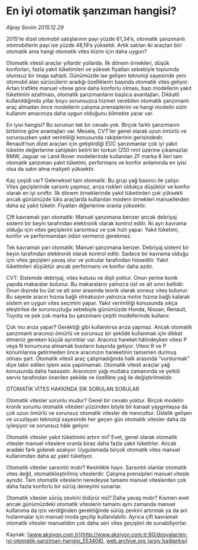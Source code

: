 # En iyi otomatik şanzıman hangisi?

*Alpay Sevim 2015.12.29*

<div class="pNewsDetailMainContent ctx_content" itemprop="articleBody">
 <p>
  2015’te dizel otomobil satışlarının payı yüzde 61,34’e, otomatik şanzımanlı otomobillerin payı ise yüzde 48,19’a yükseldi. Artık satılan iki araçtan biri otomatik ama hangi otomatik vites bizim için daha uygun?
 </p>
 <p>
  Otomatik vitesli araçlar yıllardır yollarda. İlk dönem örnekleri, düşük konforları, fazla yakıt tüketimleri ve yüksek fiyatları sebebiyle toplumda olumsuz bir imaja sahipti. Günümüzde ise gelişen teknoloji sayesinde yeni otomobil alan sürücülerin aradığı özelliklerin başında otomatik vites geliyor. Artan trafikte manuel vitese göre daha konforlu olması, bazı modellerin yakıt tüketimini azaltması, otomatik şanzımanların başlıca avantajları. Dikkatli kullanıldığında yıllar boyu sorunsuzca hizmet verebilen otomatik şanzımanlı araç almadan önce modellerin çalışma prensiplerini ve hangi modelin sizin kullanım amacınıza daha uygun olduğunu bilmekte yarar var.
 </p>
 <p>
  En iyisi hangisi? Bu sorunun tek bir cevabı yok. Birçok farklı şanzımanın birbirine göre avantajları var. Mesela, CVT’ler genel olarak uzun ömürlü ve sorunsuzken yakıt verimliliği konusunda rakiplerinin gerisindedir. Renault’nun dizel araçları için geliştirdiği EDC şanzımanlar çok iyi yakıt tüketim değerlerine sahipken belirli bir torkun (250 nm) üzerine çıkamazlar. BMW, Jaguar ve Land Rover modellerinde kullanılan ZF marka 8 ileri tam otomatik şanzıman yakıt tüketimi, performans ve konfor anlamında en iyisi olsa da satın alma maliyeti yüksektir.
 </p>
 <p>
  Kaç çeşidi var? Geleneksel tam otomatik: Bu grup yağ basıncı ile çalışır. Vites geçişlerinde sarsıntı yapmaz, arıza riskleri oldukça düşüktür ve konfor olarak en iyi sınıftır. İlk dönem örneklerinde yakıt tüketimleri çok yüksekti ancak günümüzde lüks araçlarda kullanılan modern örnekleri manuellerden daha az yakıt tüketir. Fiyatları diğerlerine oranla yüksektir.
 </p>
 <p>
  Çift kavramalı yarı otomatik: Manuel şanzımana benzer ancak debriyaj sistemi bir beyin tarafından elektronik olarak kontrol edilir. İki ayrı kavrama olduğu için vites geçişlerini sarsıntısız ve çok hızlı yapar. Yakıt tüketimi, konfor ve performanstan ödün vermeniz gerekmez.
 </p>
 <p>
  Tek kavramalı yarı otomatik: Manuel şanzımana benzer. Debriyaj sistemi bir beyin tarafından elektronik olarak kontrol edilir. Sadece bir kavrama olduğu için vites geçişleri yavaş olur ve yolcular tarafından hissedilir. Yakıt tüketimleri düşüktür ancak performans ve konfor daha azdır.
 </p>
 <p>
  CVT: Sistemde debriyaj, vites kutusu ve dişli yoktur. Onun yerine konik yapıda makaralar bulunur. Bu makaraların yalnızca üst ve alt sınırı bellidir. Onun dışında bu üst ve alt sınır arasında teorik olarak sonsuz vites bulunur. Bu sayede aracın hızına bağlı olmaksızın yalnızca motor hızına bağlı kalarak sistem en uygun vites seçimini yapar. Yakıt verimliliği konusunda sıkça eleştirilse de sorunsuzluğu sebebiyle günümüzde Honda, Nissan, Renault, Toyota ve pek çok marka bu şanzımanı çeşitli modellerinde kullanır.
 </p>
 <p>
  Çok mu arıza yapar? Gerektiği gibi kullanılırsa arıza yapmaz. Ancak otomatik şanzımanlı aracınızı ömürlü ve sorunsuz bir şekilde kullanmak için dikkat etmeniz gereken küçük ayrıntılar var. Aracınız hareket hâlindeyken vitesi P veya N konumuna almamak bunların başında geliyor. Vitesi R ve P konumlarına getirmeden önce aracınızın hareketinin tamamen durmuş olması şart. Otomatik vitesli araç çalışmadığında halk arasında “vurdurmak” diye tabir edilen işlem asla yapılmamalı. Otomatik vitesli araçlar yağ konusunda daha hassastır. Aracınızın yağı mutlaka zamanında ve yetkili servis tarafından önerilen şekilde ve özellikte yağ ile değiştirilmelidir.
 </p>
 <p>
  OTOMATİK VİTES HAKKINDA SIK SORULAN SORULAR
 </p>
 <p>
  Otomatik vitesler sorunlu mudur? Genel bir cevabı yoktur. Birçok modelin kronik sorunlu otomatik vitesleri yüzünden böyle bir kanaat yaygınlaşsa da çok uzun ömürlü ve sorunsuz otomatik vitesler de mevcuttur. Üstelik gelişen ve ucuzlayan teknoloji sayesinde her geçen gün otomatik vitesler daha da iyileşiyor ve sorunsuz hâle geliyor.
 </p>
 <p>
  Otomatik vitesler yakıt tüketimini artırır mı? Evet, genel olarak otomatik vitesler manuel viteslere oranla biraz daha fazla yakıt tüketirler. Ancak aradaki fark giderek azalıyor. Uygulamada birçok otomatik vites manuel kullanımdan daha az yakıt tüketiyor.
 </p>
 <p>
  Otomatik vitesler sarsıntılı mıdır? Kesinlikle hayır. Sarsıntılı olanlar otomatik vites değil, otomatikleştirilmiş viteslerdir. Çalışma prensipleri manuel vitesle aynıdır. Tam otomatik viteslerin neredeyse tamamı manuel viteslerden çok daha fazla konforlu bir sürüş deneyimi sunarlar.
 </p>
 <p>
  Otomatik vitesler sürüş zevkini öldürür mü? Daha yavaş mıdır? Kısmen evet ancak günümüzdeki otomatik viteslerin tamamı aynı zamanda manuel kullanıma da izin verdiğinden gerektiğinde sürüş zevkini artırmak ya da ani hızlanmalar için manuel moda geçilip kullanılabilir. Ayrıca çift kavramalı otomatik vitesler manuelden çok daha seri vites geçişleri de sunabiliyorlar.
 </p>
</div>


Kaynak: [www.aksiyon.com.tr](http://www.aksiyon.com.tr:80/dosyalar/en-iyi-otomatik-sanziman-hangisi_553406), [web.archive.org (arşiv bağlantısı)](http://web.archive.org/web/20160108070642/http://www.aksiyon.com.tr:80/dosyalar/en-iyi-otomatik-sanziman-hangisi_553406)
